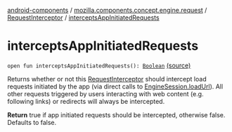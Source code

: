 [android-components](../../index.md) / [mozilla.components.concept.engine.request](../index.md) / [RequestInterceptor](index.md) / [interceptsAppInitiatedRequests](./intercepts-app-initiated-requests.md)

# interceptsAppInitiatedRequests

`open fun interceptsAppInitiatedRequests(): `[`Boolean`](https://kotlinlang.org/api/latest/jvm/stdlib/kotlin/-boolean/index.html) [(source)](https://github.com/mozilla-mobile/android-components/blob/master/components/concept/engine/src/main/java/mozilla/components/concept/engine/request/RequestInterceptor.kt#L96)

Returns whether or not this [RequestInterceptor](index.md) should intercept load
requests initiated by the app (via direct calls to [EngineSession.loadUrl](../../mozilla.components.concept.engine/-engine-session/load-url.md)).
All other requests triggered by users interacting with web content
(e.g. following links) or redirects will always be intercepted.

**Return**
true if app initiated requests should be intercepted,
otherwise false. Defaults to false.

